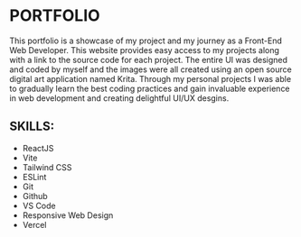 # PORTFOLIO
This portfolio is a showcase of my project and my journey as a Front-End Web Developer.
This website provides easy access to my projects along with a link to the source code for 
each project. The entire UI was designed and coded by myself and the images were all created 
using an open source digital art application named Krita. Through my personal projects I was 
able to gradually learn the best coding practices and gain invaluable experience in web development 
and creating delightful UI/UX desgins.

## SKILLS: 
- ReactJS
- Vite
- Tailwind CSS
- ESLint
- Git
- Github
- VS Code
- Responsive Web Design
- Vercel